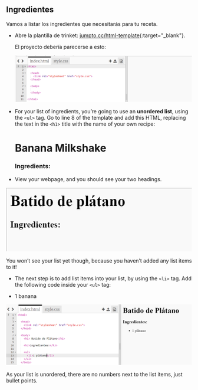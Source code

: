 ## Ingredientes

Vamos a listar los ingredientes que necesitarás para tu receta.

+ Abre la plantilla de trinket: [jumpto.cc/html-template](http://jumpto.cc/html-template){:target="_blank"}.
    
    El proyecto debería parecerse a esto:
    
    ![captura de pantalla](images/recipe-starter.png)

+ For your list of ingredients, you’re going to use an **unordered list**, using the `<ul>` tag. Go to line 8 of the template and add this HTML, replacing the text in the `<h1>` title with the name of your own recipe:

    <h1>Banana Milkshake</h1>
    
    <h3>Ingredients:</h3>
    
    <ul>
    
    </ul>
    

+ View your webpage, and you should see your two headings.

![captura de pantalla](images/recipe-headings.png)

You won’t see your list yet though, because you haven’t added any list items to it!

+ The next step is to add list items into your list, by using the `<li>` tag. Add the following code inside your `<ul>` tag:

    <li>1 banana</li>
    

![captura de pantalla](images/recipe-ul.png)

As your list is unordered, there are no numbers next to the list items, just bullet points.